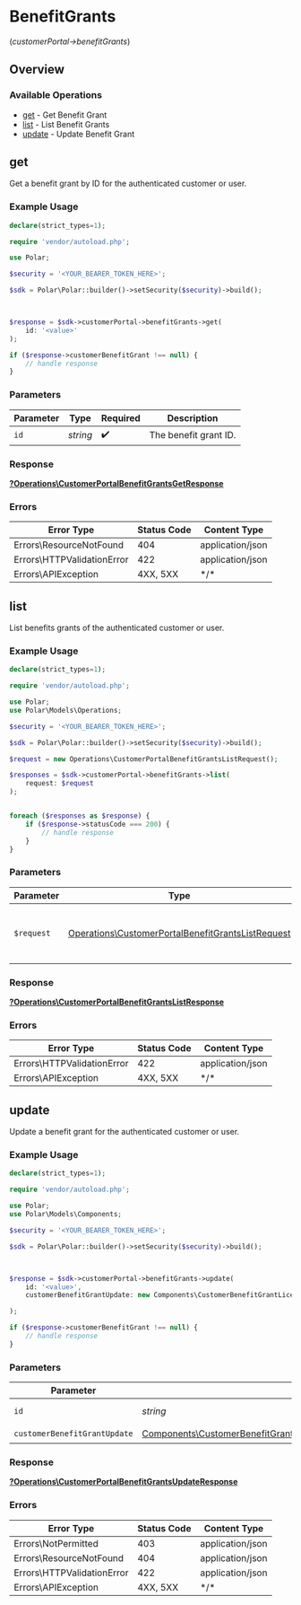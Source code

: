 # BenefitGrants
(*customerPortal->benefitGrants*)

## Overview

### Available Operations

* [get](#get) - Get Benefit Grant
* [list](#list) - List Benefit Grants
* [update](#update) - Update Benefit Grant

## get

Get a benefit grant by ID for the authenticated customer or user.

### Example Usage

```php
declare(strict_types=1);

require 'vendor/autoload.php';

use Polar;

$security = '<YOUR_BEARER_TOKEN_HERE>';

$sdk = Polar\Polar::builder()->setSecurity($security)->build();



$response = $sdk->customerPortal->benefitGrants->get(
    id: '<value>'
);

if ($response->customerBenefitGrant !== null) {
    // handle response
}
```

### Parameters

| Parameter             | Type                  | Required              | Description           |
| --------------------- | --------------------- | --------------------- | --------------------- |
| `id`                  | *string*              | :heavy_check_mark:    | The benefit grant ID. |

### Response

**[?Operations\CustomerPortalBenefitGrantsGetResponse](../../Models/Operations/CustomerPortalBenefitGrantsGetResponse.md)**

### Errors

| Error Type                 | Status Code                | Content Type               |
| -------------------------- | -------------------------- | -------------------------- |
| Errors\ResourceNotFound    | 404                        | application/json           |
| Errors\HTTPValidationError | 422                        | application/json           |
| Errors\APIException        | 4XX, 5XX                   | \*/\*                      |

## list

List benefits grants of the authenticated customer or user.

### Example Usage

```php
declare(strict_types=1);

require 'vendor/autoload.php';

use Polar;
use Polar\Models\Operations;

$security = '<YOUR_BEARER_TOKEN_HERE>';

$sdk = Polar\Polar::builder()->setSecurity($security)->build();

$request = new Operations\CustomerPortalBenefitGrantsListRequest();

$responses = $sdk->customerPortal->benefitGrants->list(
    request: $request
);


foreach ($responses as $response) {
    if ($response->statusCode === 200) {
        // handle response
    }
}
```

### Parameters

| Parameter                                                                                                              | Type                                                                                                                   | Required                                                                                                               | Description                                                                                                            |
| ---------------------------------------------------------------------------------------------------------------------- | ---------------------------------------------------------------------------------------------------------------------- | ---------------------------------------------------------------------------------------------------------------------- | ---------------------------------------------------------------------------------------------------------------------- |
| `$request`                                                                                                             | [Operations\CustomerPortalBenefitGrantsListRequest](../../Models/Operations/CustomerPortalBenefitGrantsListRequest.md) | :heavy_check_mark:                                                                                                     | The request object to use for the request.                                                                             |

### Response

**[?Operations\CustomerPortalBenefitGrantsListResponse](../../Models/Operations/CustomerPortalBenefitGrantsListResponse.md)**

### Errors

| Error Type                 | Status Code                | Content Type               |
| -------------------------- | -------------------------- | -------------------------- |
| Errors\HTTPValidationError | 422                        | application/json           |
| Errors\APIException        | 4XX, 5XX                   | \*/\*                      |

## update

Update a benefit grant for the authenticated customer or user.

### Example Usage

```php
declare(strict_types=1);

require 'vendor/autoload.php';

use Polar;
use Polar\Models\Components;

$security = '<YOUR_BEARER_TOKEN_HERE>';

$sdk = Polar\Polar::builder()->setSecurity($security)->build();



$response = $sdk->customerPortal->benefitGrants->update(
    id: '<value>',
    customerBenefitGrantUpdate: new Components\CustomerBenefitGrantLicenseKeysUpdate()

);

if ($response->customerBenefitGrant !== null) {
    // handle response
}
```

### Parameters

| Parameter                                                                                                                                                                                                                                                                                                                                            | Type                                                                                                                                                                                                                                                                                                                                                 | Required                                                                                                                                                                                                                                                                                                                                             | Description                                                                                                                                                                                                                                                                                                                                          |
| ---------------------------------------------------------------------------------------------------------------------------------------------------------------------------------------------------------------------------------------------------------------------------------------------------------------------------------------------------- | ---------------------------------------------------------------------------------------------------------------------------------------------------------------------------------------------------------------------------------------------------------------------------------------------------------------------------------------------------- | ---------------------------------------------------------------------------------------------------------------------------------------------------------------------------------------------------------------------------------------------------------------------------------------------------------------------------------------------------- | ---------------------------------------------------------------------------------------------------------------------------------------------------------------------------------------------------------------------------------------------------------------------------------------------------------------------------------------------------- |
| `id`                                                                                                                                                                                                                                                                                                                                                 | *string*                                                                                                                                                                                                                                                                                                                                             | :heavy_check_mark:                                                                                                                                                                                                                                                                                                                                   | The benefit grant ID.                                                                                                                                                                                                                                                                                                                                |
| `customerBenefitGrantUpdate`                                                                                                                                                                                                                                                                                                                         | [Components\CustomerBenefitGrantDiscordUpdate\|Components\CustomerBenefitGrantGitHubRepositoryUpdate\|Components\CustomerBenefitGrantDownloadablesUpdate\|Components\CustomerBenefitGrantLicenseKeysUpdate\|Components\CustomerBenefitGrantAdsUpdate\|Components\CustomerBenefitGrantCustomUpdate](../../Models/Components/CustomerBenefitGrantUpdate.md) | :heavy_check_mark:                                                                                                                                                                                                                                                                                                                                   | N/A                                                                                                                                                                                                                                                                                                                                                  |

### Response

**[?Operations\CustomerPortalBenefitGrantsUpdateResponse](../../Models/Operations/CustomerPortalBenefitGrantsUpdateResponse.md)**

### Errors

| Error Type                 | Status Code                | Content Type               |
| -------------------------- | -------------------------- | -------------------------- |
| Errors\NotPermitted        | 403                        | application/json           |
| Errors\ResourceNotFound    | 404                        | application/json           |
| Errors\HTTPValidationError | 422                        | application/json           |
| Errors\APIException        | 4XX, 5XX                   | \*/\*                      |